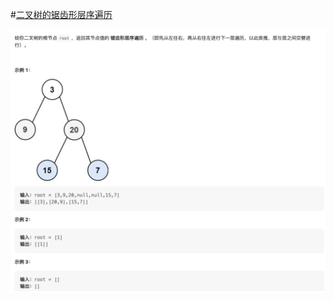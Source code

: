 #[二叉树的锯齿形层序遍历](https://leetcode.cn/problems/binary-tree-zigzag-level-order-traversal/)

<img src="./question.jpg" alt="二叉树的锯齿形层序遍历"/>
